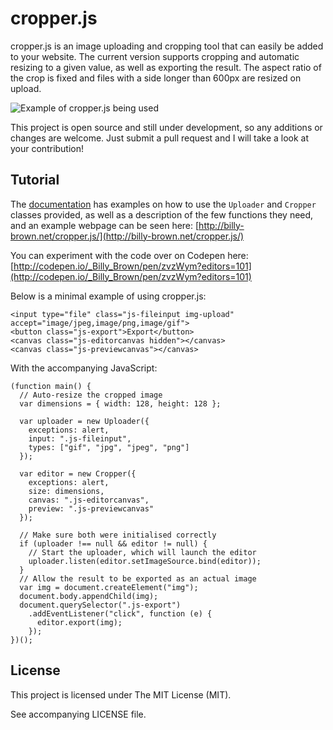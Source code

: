# cropper.js

cropper.js is an image uploading and cropping tool that can easily be added to your website.
The current version supports cropping and automatic resizing to a given value, as well as exporting the result.
The aspect ratio of the crop is fixed and files with a side longer than 600px are resized on upload.

![Example of cropper.js being used](http://i.imgur.com/mzbeAgY.png)

This project is open source and still under development, so any additions or changes are welcome.
Just submit a pull request and I will take a look at your contribution!

## Tutorial

The [documentation](http://billy-brown.net/cropper.js/docs) has examples on how to use the `Uploader` and `Cropper` classes provided, as well as a description of the few functions they need, and an example webpage can be seen here: [http://billy-brown.net/cropper.js/](http://billy-brown.net/cropper.js/)

You can experiment with the code over on Codepen here: [http://codepen.io/_Billy_Brown/pen/zvzWym?editors=101](http://codepen.io/_Billy_Brown/pen/zvzWym?editors=101)

Below is a minimal example of using cropper.js:

```
<input type="file" class="js-fileinput img-upload" accept="image/jpeg,image/png,image/gif">
<button class="js-export">Export</button>
<canvas class="js-editorcanvas hidden"></canvas>
<canvas class="js-previewcanvas"></canvas>
```

With the accompanying JavaScript:

```
(function main() {
  // Auto-resize the cropped image
  var dimensions = { width: 128, height: 128 };

  var uploader = new Uploader({
    exceptions: alert,
    input: ".js-fileinput",
    types: ["gif", "jpg", "jpeg", "png"]
  });

  var editor = new Cropper({
    exceptions: alert,
    size: dimensions,
    canvas: ".js-editorcanvas",
    preview: ".js-previewcanvas"
  });

  // Make sure both were initialised correctly
  if (uploader !== null && editor != null) {
    // Start the uploader, which will launch the editor
    uploader.listen(editor.setImageSource.bind(editor));
  }
  // Allow the result to be exported as an actual image
  var img = document.createElement("img");
  document.body.appendChild(img);
  document.querySelector(".js-export")
    .addEventListener("click", function (e) {
      editor.export(img);
    });
})();
```

## License

This project is licensed under The MIT License (MIT).

See accompanying LICENSE file.
